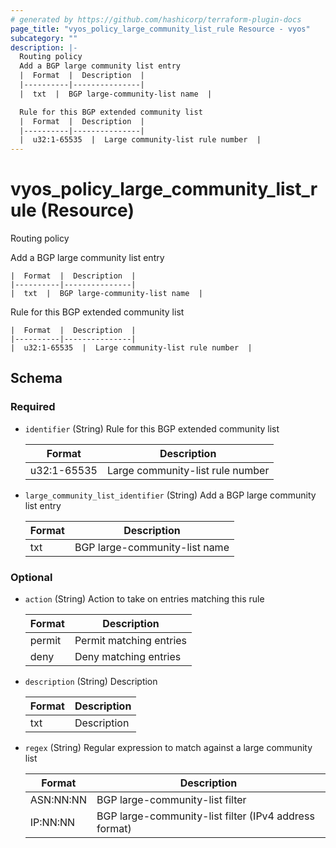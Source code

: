 ```yaml
---
# generated by https://github.com/hashicorp/terraform-plugin-docs
page_title: "vyos_policy_large_community_list_rule Resource - vyos"
subcategory: ""
description: |-
  Routing policy
  Add a BGP large community list entry
  |  Format  |  Description  |
  |----------|---------------|
  |  txt  |  BGP large-community-list name  |

  Rule for this BGP extended community list
  |  Format  |  Description  |
  |----------|---------------|
  |  u32:1-65535  |  Large community-list rule number  |
---
```


# vyos_policy_large_community_list_rule (Resource)

Routing policy

Add a BGP large community list entry

    |  Format  |  Description  |
    |----------|---------------|
    |  txt  |  BGP large-community-list name  |

Rule for this BGP extended community list

    |  Format  |  Description  |
    |----------|---------------|
    |  u32:1-65535  |  Large community-list rule number  |



<!-- schema generated by tfplugindocs -->
## Schema

### Required

- `identifier` (String) Rule for this BGP extended community list

    |  Format  |  Description  |
    |----------|---------------|
    |  u32:1-65535  |  Large community-list rule number  |
- `large_community_list_identifier` (String) Add a BGP large community list entry

    |  Format  |  Description  |
    |----------|---------------|
    |  txt  |  BGP large-community-list name  |

### Optional

- `action` (String) Action to take on entries matching this rule

    |  Format  |  Description  |
    |----------|---------------|
    |  permit  |  Permit matching entries  |
    |  deny  |  Deny matching entries  |
- `description` (String) Description

    |  Format  |  Description  |
    |----------|---------------|
    |  txt  |  Description  |
- `regex` (String) Regular expression to match against a large community list

    |  Format  |  Description  |
    |----------|---------------|
    |  ASN:NN:NN  |  BGP large-community-list filter  |
    |  IP:NN:NN  |  BGP large-community-list filter (IPv4 address format)  |
